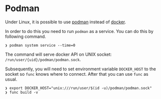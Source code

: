 # Podman

Under Linux, it is possible to use [podman](https://podman.io/) instead of [docker](https://www.docker.com/).

In order to do this you need to run `podman` as a service. You can do this by following command.
```
❯ podman system service --time=0
```
The command will serve docker API on UNIX socket: `/run/user/{uid}/podman/podman.sock`.

Subsequently, you will need to set environment variable `DOCKER_HOST` to the socket so `func` knows where to connect.
After that you can use `func` as usual.
```
❯ export DOCKER_HOST="unix:///run/user/$(id -u)/podman/podman.sock"
❯ func build -v
```